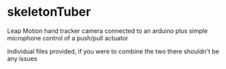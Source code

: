 # skeletonTuber
Leap Motion hand tracker camera connected to an arduino plus simple microphone control of a push/pull actuator

Individual files provided, if you were to combine the two there shouldn't be any issues

